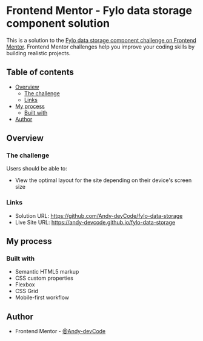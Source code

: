 # Frontend Mentor - Fylo data storage component solution

This is a solution to the [Fylo data storage component challenge on Frontend Mentor](https://www.frontendmentor.io/challenges/fylo-data-storage-component-1dZPRbV5n). Frontend Mentor challenges help you improve your coding skills by building realistic projects. 

## Table of contents

- [Overview](#overview)
  - [The challenge](#the-challenge)
  - [Links](#links)
- [My process](#my-process)
  - [Built with](#built-with)
- [Author](#author)


## Overview

### The challenge

Users should be able to:

- View the optimal layout for the site depending on their device's screen size

### Links

- Solution URL: https://github.com/Andy-devCode/fylo-data-storage
- Live Site URL: https://andy-devcode.github.io/fylo-data-storage

## My process

### Built with

- Semantic HTML5 markup
- CSS custom properties
- Flexbox
- CSS Grid
- Mobile-first workflow

## Author
- Frontend Mentor - [@Andy-devCode](https://www.frontendmentor.io/profile/Andy-devCode)
